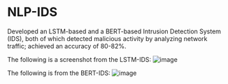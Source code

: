 # NLP-IDS

Developed an LSTM-based and a BERT-based Intrusion Detection System (IDS), both of which detected malicious activity by analyzing
network traffic; achieved an accuracy of 80-82%.

The following is a screenshot from the LSTM-IDS:
![image](https://user-images.githubusercontent.com/55476249/158071240-e1638a89-5c2b-4536-9c60-76f5e74d27b8.png)

The following is from the BERT-IDS:
![image](https://user-images.githubusercontent.com/55476249/158071358-81ec9b5d-2f96-4cf8-b846-d9ebde43f59d.png)


